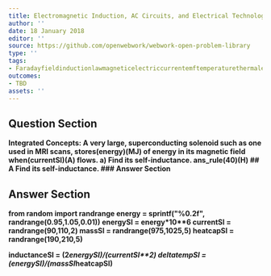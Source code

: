 ```yaml
---
title: Electromagnetic Induction, AC Circuits, and Electrical Technologies - Inductance
author: ''
date: 18 January 2018
editor: ''
source: https://github.com/openwebwork/webwork-open-problem-library
type: ''
tags:
- Faradayfieldinductionlawmagneticelectriccurrentemftemperaturethermalenergy
outcomes:
- TBD
assets: ''
---
```


## Question Section 

<b>
<b>Integrated Concepts:<b> A very large, superconducting solenoid such as one used in MRI scans, stores(energy)(MJ) of energy in its magnetic field when(currentSI)(A) flows.
a) Find its self-inductance.
ans_rule(40)(H)
## A
Find its self-inductance.
### Answer Section


## Answer Section

from random import randrange
energy = sprintf("%0.2f", randrange(0.95,1.05,0.01))
energySI = energy*10**6
currentSI = randrange(90,110,2)
massSI = randrange(975,1025,5)
heatcapSI = randrange(190,210,5)

inductanceSI = (2*energySI)/(currentSI**2)
deltatempSI = (energySI)/(massSI*heatcapSI)